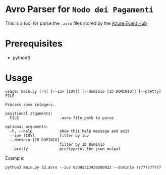 # Avro Parser for `Nodo dei Pagamenti`
This is a tool for parse the `.avro` files stored by the [Azure Event Hub](https://portal.azure.com/?l=en.en-us#@pagopa.it/resource/subscriptions/26abc801-0d8f-4a6e-ac5f-8e81bcc09112/resourceGroups/pagopa-u-msg-rg/providers/Microsoft.EventHub/namespaces/pagopa-u-evh-ns01/eventhubs/nodo-dei-pagamenti-re/capture) 

# Prerequisites
- python3

# Usage

```
usage: main.py [-h] [--iuv [IUV]] [--dominio [ID DOMINIO]] [--pretty] FILE

Process some integers.

positional arguments:
  FILE                  .avro file path to parse

optional arguments:
  -h, --help            show this help message and exit
  --iuv [IUV]           filter by iuv
  --dominio [ID DOMINIO]
                        filter by ID Dominio
  --pretty              prettyprint the json output

```

Example: 

`python3 main.py 33.avro --iuv 02005513436500922 --dominio 77777777777  `